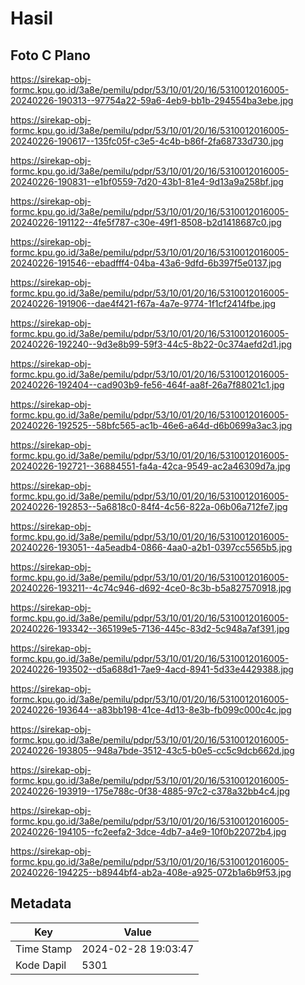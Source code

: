# Hasil

## Foto C Plano

https://sirekap-obj-formc.kpu.go.id/3a8e/pemilu/pdpr/53/10/01/20/16/5310012016005-20240226-190313--97754a22-59a6-4eb9-bb1b-294554ba3ebe.jpg

https://sirekap-obj-formc.kpu.go.id/3a8e/pemilu/pdpr/53/10/01/20/16/5310012016005-20240226-190617--135fc05f-c3e5-4c4b-b86f-2fa68733d730.jpg

https://sirekap-obj-formc.kpu.go.id/3a8e/pemilu/pdpr/53/10/01/20/16/5310012016005-20240226-190831--e1bf0559-7d20-43b1-81e4-9d13a9a258bf.jpg

https://sirekap-obj-formc.kpu.go.id/3a8e/pemilu/pdpr/53/10/01/20/16/5310012016005-20240226-191122--4fe5f787-c30e-49f1-8508-b2d1418687c0.jpg

https://sirekap-obj-formc.kpu.go.id/3a8e/pemilu/pdpr/53/10/01/20/16/5310012016005-20240226-191546--ebadfff4-04ba-43a6-9dfd-6b397f5e0137.jpg

https://sirekap-obj-formc.kpu.go.id/3a8e/pemilu/pdpr/53/10/01/20/16/5310012016005-20240226-191906--dae4f421-f67a-4a7e-9774-1f1cf2414fbe.jpg

https://sirekap-obj-formc.kpu.go.id/3a8e/pemilu/pdpr/53/10/01/20/16/5310012016005-20240226-192240--9d3e8b99-59f3-44c5-8b22-0c374aefd2d1.jpg

https://sirekap-obj-formc.kpu.go.id/3a8e/pemilu/pdpr/53/10/01/20/16/5310012016005-20240226-192404--cad903b9-fe56-464f-aa8f-26a7f88021c1.jpg

https://sirekap-obj-formc.kpu.go.id/3a8e/pemilu/pdpr/53/10/01/20/16/5310012016005-20240226-192525--58bfc565-ac1b-46e6-a64d-d6b0699a3ac3.jpg

https://sirekap-obj-formc.kpu.go.id/3a8e/pemilu/pdpr/53/10/01/20/16/5310012016005-20240226-192721--36884551-fa4a-42ca-9549-ac2a46309d7a.jpg

https://sirekap-obj-formc.kpu.go.id/3a8e/pemilu/pdpr/53/10/01/20/16/5310012016005-20240226-192853--5a6818c0-84f4-4c56-822a-06b06a712fe7.jpg

https://sirekap-obj-formc.kpu.go.id/3a8e/pemilu/pdpr/53/10/01/20/16/5310012016005-20240226-193051--4a5eadb4-0866-4aa0-a2b1-0397cc5565b5.jpg

https://sirekap-obj-formc.kpu.go.id/3a8e/pemilu/pdpr/53/10/01/20/16/5310012016005-20240226-193211--4c74c946-d692-4ce0-8c3b-b5a827570918.jpg

https://sirekap-obj-formc.kpu.go.id/3a8e/pemilu/pdpr/53/10/01/20/16/5310012016005-20240226-193342--365199e5-7136-445c-83d2-5c948a7af391.jpg

https://sirekap-obj-formc.kpu.go.id/3a8e/pemilu/pdpr/53/10/01/20/16/5310012016005-20240226-193502--d5a688d1-7ae9-4acd-8941-5d33e4429388.jpg

https://sirekap-obj-formc.kpu.go.id/3a8e/pemilu/pdpr/53/10/01/20/16/5310012016005-20240226-193644--a83bb198-41ce-4d13-8e3b-fb099c000c4c.jpg

https://sirekap-obj-formc.kpu.go.id/3a8e/pemilu/pdpr/53/10/01/20/16/5310012016005-20240226-193805--948a7bde-3512-43c5-b0e5-cc5c9dcb662d.jpg

https://sirekap-obj-formc.kpu.go.id/3a8e/pemilu/pdpr/53/10/01/20/16/5310012016005-20240226-193919--175e788c-0f38-4885-97c2-c378a32bb4c4.jpg

https://sirekap-obj-formc.kpu.go.id/3a8e/pemilu/pdpr/53/10/01/20/16/5310012016005-20240226-194105--fc2eefa2-3dce-4db7-a4e9-10f0b22072b4.jpg

https://sirekap-obj-formc.kpu.go.id/3a8e/pemilu/pdpr/53/10/01/20/16/5310012016005-20240226-194225--b8944bf4-ab2a-408e-a925-072b1a6b9f53.jpg


## Metadata

| Key        | Value               |
| ---------- | ------------------- |
| Time Stamp | 2024-02-28 19:03:47 |
| Kode Dapil | 5301                |




